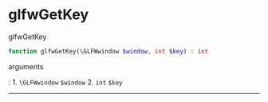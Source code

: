 # glfwGetKey
glfwGetKey

```php
function glfwGetKey(\GLFWwindow $window, int $key) : int
```

arguments

:    1. `\GLFWwindow` `$window` 
    2. `int` `$key` 

---
     